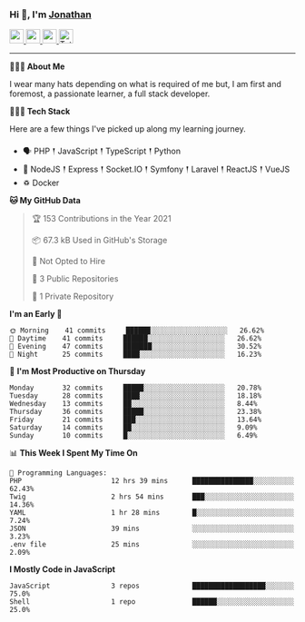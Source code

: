 ### Hi 👋, I'm [Jonathan](https://jonathan-d.ch) 

<p>
  <a href="https://www.twitter.com/redkill2108">
    <img src="https://img.shields.io/badge/twitter-%231DA1F2.svg?&style=for-the-badge&logo=twitter&logoColor=white" height=25>
  </a>
  <a href="https://www.linkedin.com/in/jdebetaz">
    <img src="https://img.shields.io/badge/linkedin-%230077B5.svg?&style=for-the-badge&logo=linkedin&logoColor=white" height=25>
  </a>
  <a href="https://www.instagram.com/jdebetaz/">
    <img src="https://img.shields.io/badge/instagram-%23E4405F.svg?&style=for-the-badge&logo=instagram&logoColor=white" height=25>
  </a>
  <a href="https://wakatime.com/@5c95ead1-71ee-4ecc-9a32-6c2b293dd432">
    <img src="https://wakatime.com/badge/user/5c95ead1-71ee-4ecc-9a32-6c2b293dd432.svg?style=for-the-badge" height=25 alt="Total time coded since Aug 23 2019" />
  </a>
</p>

-------

**🙋🏻‍♂️ About Me** 

<p>I wear many hats depending on what is required of me but, I am first and foremost, a passionate learner, a full stack developer.</p>

**👨🏻‍💻 Tech Stack** 

<p>Here are a few things I've picked up along my learning journey.</p>

- 🗣 PHP 𒑰 JavaScript 𒑰 TypeScript 𒑰 Python
- 🎒 NodeJS 𒑰 Express 𒑰 Socket.IO 𒑰 Symfony 𒑰 Laravel 𒑰 ReactJS 𒑰 VueJS
- ♽ Docker

<!--START_SECTION:waka-->
**🐱 My GitHub Data** 

> 🏆 153 Contributions in the Year 2021
 > 
> 📦 67.3 kB Used in GitHub's Storage 
 > 
> 🚫 Not Opted to Hire
 > 
> 📜 3 Public Repositories 
 > 
> 🔑 1 Private Repository 
 > 
**I'm an Early 🐤** 

```text
🌞 Morning    41 commits     ██████░░░░░░░░░░░░░░░░░░░   26.62% 
🌆 Daytime    41 commits     ██████░░░░░░░░░░░░░░░░░░░   26.62% 
🌃 Evening    47 commits     ███████░░░░░░░░░░░░░░░░░░   30.52% 
🌙 Night      25 commits     ████░░░░░░░░░░░░░░░░░░░░░   16.23%

```
📅 **I'm Most Productive on Thursday** 

```text
Monday       32 commits     █████░░░░░░░░░░░░░░░░░░░░   20.78% 
Tuesday      28 commits     ████░░░░░░░░░░░░░░░░░░░░░   18.18% 
Wednesday    13 commits     ██░░░░░░░░░░░░░░░░░░░░░░░   8.44% 
Thursday     36 commits     █████░░░░░░░░░░░░░░░░░░░░   23.38% 
Friday       21 commits     ███░░░░░░░░░░░░░░░░░░░░░░   13.64% 
Saturday     14 commits     ██░░░░░░░░░░░░░░░░░░░░░░░   9.09% 
Sunday       10 commits     █░░░░░░░░░░░░░░░░░░░░░░░░   6.49%

```


📊 **This Week I Spent My Time On** 

```text
💬 Programming Languages: 
PHP                      12 hrs 39 mins      ███████████████░░░░░░░░░░   62.43% 
Twig                     2 hrs 54 mins       ███░░░░░░░░░░░░░░░░░░░░░░   14.36% 
YAML                     1 hr 28 mins        █░░░░░░░░░░░░░░░░░░░░░░░░   7.24% 
JSON                     39 mins             ░░░░░░░░░░░░░░░░░░░░░░░░░   3.23% 
.env file                25 mins             ░░░░░░░░░░░░░░░░░░░░░░░░░   2.09%

```

**I Mostly Code in JavaScript** 

```text
JavaScript               3 repos             ██████████████████░░░░░░░   75.0% 
Shell                    1 repo              ██████░░░░░░░░░░░░░░░░░░░   25.0%

```



<!--END_SECTION:waka-->
